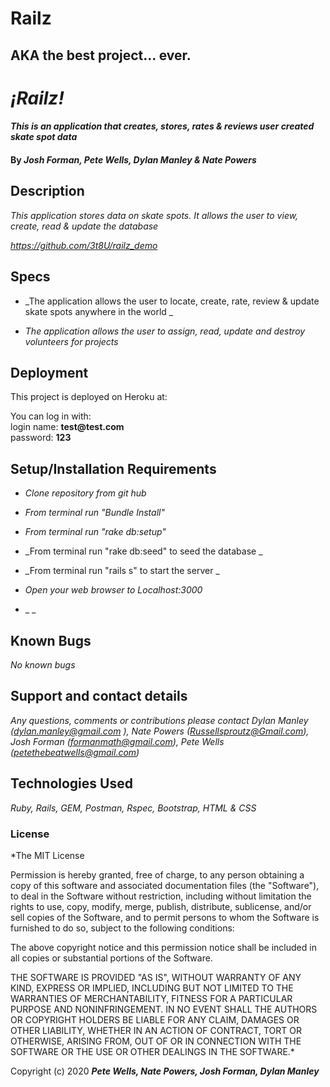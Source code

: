 # Railz

## AKA the best project... ever.
# _¡Railz!_

#### _This is an application that creates, stores, rates & reviews user created skate spot data_

#### By _**Josh Forman, Pete Wells, Dylan Manley & Nate Powers**_

## Description

_This application stores data on skate spots. It allows the user to view, create, read & update the database_

_https://github.com/3t8U/railz_demo_

## Specs

* _The application allows the user to locate, create, rate, review & update skate spots anywhere in the world _

* _The application allows the user to assign, read, update and destroy volunteers for projects_

## Deployment
This project is deployed on Heroku at:

You can log in with:  
login name: __test@test.com__  
password: __123__  


## Setup/Installation Requirements

* _Clone repository from git hub_

* _From terminal run "Bundle Install"_

* _From terminal run "rake db:setup"_

* _From terminal run "rake db:seed" to seed the database _

* _From terminal run "rails s" to start the server _

* _Open your web browser to Localhost:3000_

* _ _


## Known Bugs

_No known bugs_

## Support and contact details

_Any questions, comments or contributions please contact Dylan Manley (dylan.manley@gmail.com ), Nate Powers (Russellsproutz@Gmail.com), Josh Forman (formanmath@gmail.com), Pete Wells (petethebeatwells@gmail.com)_

## Technologies Used

_Ruby, Rails, GEM, Postman, Rspec, Bootstrap, HTML & CSS_

### License

*The MIT License


Permission is hereby granted, free of charge, to any person obtaining a copy
of this software and associated documentation files (the "Software"), to deal
in the Software without restriction, including without limitation the rights
to use, copy, modify, merge, publish, distribute, sublicense, and/or sell
copies of the Software, and to permit persons to whom the Software is
furnished to do so, subject to the following conditions:

The above copyright notice and this permission notice shall be included in
all copies or substantial portions of the Software.

THE SOFTWARE IS PROVIDED "AS IS", WITHOUT WARRANTY OF ANY KIND, EXPRESS OR
IMPLIED, INCLUDING BUT NOT LIMITED TO THE WARRANTIES OF MERCHANTABILITY,
FITNESS FOR A PARTICULAR PURPOSE AND NONINFRINGEMENT. IN NO EVENT SHALL THE
AUTHORS OR COPYRIGHT HOLDERS BE LIABLE FOR ANY CLAIM, DAMAGES OR OTHER
LIABILITY, WHETHER IN AN ACTION OF CONTRACT, TORT OR OTHERWISE, ARISING FROM,
OUT OF OR IN CONNECTION WITH THE SOFTWARE OR THE USE OR OTHER DEALINGS IN
THE SOFTWARE.*

Copyright (c) 2020 **_Pete Wells, Nate Powers, Josh Forman, Dylan Manley_**
